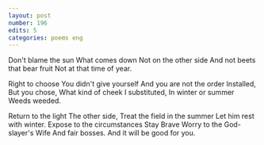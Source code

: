 ```yaml
---
layout: post
number: 196
edits: 5
categories: poems eng
---
```


Don't blame the sun
What comes down
Not on the other side
And not beets that bear fruit 
Not at that time of year. 
 
Right to choose
You didn't give yourself 
And you are not the order 
Installed,
But you chose, 
What kind of cheek I substituted,
In winter or summer 
Weeds weeded.
 
Return to the light 
The other side,
Treat the field in the summer 
Let him rest with winter.
Expose to the circumstances
Stay Brave
Worry to the God-slayer's Wife 
And fair bosses.
And it will be good for you.
